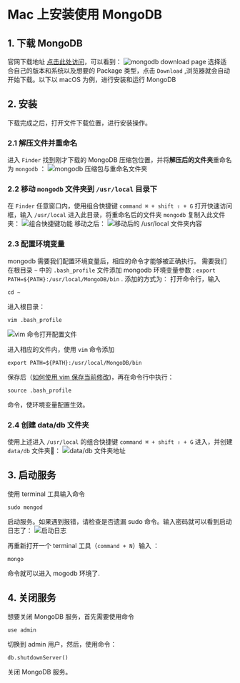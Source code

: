 # Mac 上安装使用 MongoDB
## 1. 下载 MongoDB
官网下载地址 [点击此处访问](https://www.mongodb.com/download-center/community?jmp=nav)，可以看到：
![mongodb download page](https://raw.githubusercontent.com/FrankWang1991/images/master/ajcDdg.png)
选择适合自己的版本和系统以及想要的 Package 类型，点击 `Download` ,浏览器就会自动开始下载。以下以 macOS 为例，进行安装和运行 MongoDB
## 2. 安装
下载完成之后，打开文件下载位置，进行安装操作。
### 2.1 解压文件并重命名

进入 `Finder` 找到刚才下载的 MongoDB 压缩包位置，并将**解压后的文件夹**重命名为 `mongodb` ：
![mongodb 压缩包与重命名文件夹](https://raw.githubusercontent.com/FrankWang1991/images/master/ccNPa2.png) 
### 2.2 移动 `mongodb` 文件夹到 `/usr/local` 目录下
在 `Finder` 任意窗口内，使用组合快捷键 `command ⌘ + shift ⇧ + G`  打开快速访问框，输入 `/usr/local` 进入此目录，将重命名后的文件夹 `mongodb` 复制入此文件夹：
![组合快捷键功能](https://raw.githubusercontent.com/FrankWang1991/images/master/niSY1G.png)
移动之后：
![移动后的 /usr/local 文件夹内容](https://raw.githubusercontent.com/FrankWang1991/images/master/YNQufr.png)
### 2.3 配置环境变量
mongodb 需要我们配置环境变量后，相应的命令才能够被正确执行。
需要我们在根目录 `~` 中的 `.bash_profile` 文件添加 mongodb 环境变量参数 :
`export PATH=${PATH}:/usr/local/MongoDB/bin` .
添加的方式为：
打开命令行，输入
``` command
cd ~
```
进入根目录：
``` command
vim .bash_profile
```
![vim 命令打开配置文件](https://raw.githubusercontent.com/FrankWang1991/images/master/BSqbnu.png)

进入相应的文件内，使用 `vim` 命令添加
``` command
export PATH=${PATH}:/usr/local/MongoDB/bin
```
保存后（[如何使用 vim 保存当前修改](https://www.jianshu.com/p/0009bf462f15))，再在命令行中执行：
``` command
source .bash_profile
```
命令，使环境变量配置生效。  
### 2.4 创建 data/db 文件夹
使用上述进入 `/usr/local` 的组合快捷键  `command ⌘ + shift ⇧ + G`   进入，并创建 `data/db` 文件夹📁：
![data/db 文件夹地址](https://raw.githubusercontent.com/FrankWang1991/images/master/T3gxc0.png) 
## 3. 启动服务  

使用 terminal 工具输入命令 
``` command 
sudo mongod
``` 
启动服务。如果遇到报错，请检查是否遗漏 sudo 命令。输入密码就可以看到启动日志了：
![启动日志](https://raw.githubusercontent.com/FrankWang1991/images/master/Ws21OS.png) 

再重新打开一个 terminal 工具（`command + N`）输入 ：
``` command  
mongo
``` 
命令就可以进入 mogodb 环境了.
## 4. 关闭服务
想要关闭 MongoDB 服务，首先需要使用命令 
``` command 
use admin
``` 
切换到 admin 用户，然后，使用命令：
``` command
db.shutdownServer()
``` 
关闭 MongoDB 服务。
<!--stackedit_data:
eyJoaXN0b3J5IjpbMTgzNTM3NTkwMF19
-->